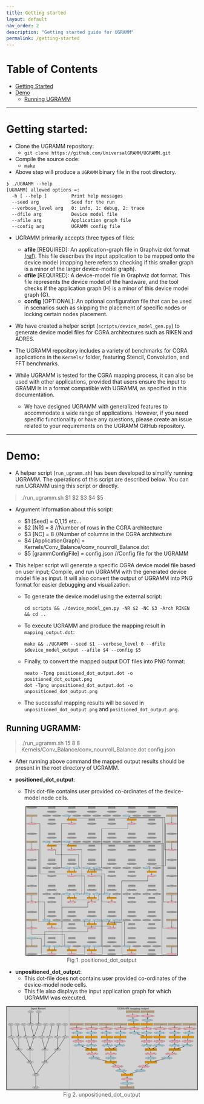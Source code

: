 ```yaml
---
title: Getting started
layout: default
nav_order: 2
description: "Getting started guide for UGRAMM"
permalink: /getting-started
---
```


# Table of Contents

- [Getting Started](#getting-started)
- [Demo](#demo)
  - [Running UGRAMM](#running-ugramm)

---

# Getting started:

- Clone the UGRAMM repository:
    - `git clone https://github.com/UniversalGRAMM/UGRAMM.git`
- Compile the source code:
    - `make`
- Above step will produce a `UGRAMM` binary file in the root directory.

```
❯ ./UGRAMM --help
[UGRAMM] allowed options =:
  -h [ --help ]         Print help messages
  --seed arg            Seed for the run
  --verbose_level arg   0: info, 1: debug, 2: trace
  --dfile arg           Device model file
  --afile arg           Application graph file
  --config arg          UGRAMM config file
```

- UGRAMM primarily accepts three types of files:
    - **afile** [REQUIRED]: An application-graph file in Graphviz dot format [(ref)](https://graphviz.org/doc/info/lang.html). This file describes the input application to be mapped onto the device model (mapping here refers to checking if this smaller graph is a minor of the larger device-model graph).
    - **dfile** [REQUIRED]: A device-model file in Graphviz dot format. This file represents the device model of the hardware, and the tool checks if the application graph (H) is a minor of this device model graph (G).
    - **config** [OPTIONAL]: An optional configuration file that can be used in scenarios such as skipping the placement of specific nodes or locking certain nodes placement.

- We have created a helper script (`scripts/device_model_gen.py`) to generate device model files for CGRA architectures such as RIKEN and ADRES.
- The UGRAMM repository includes a variety of benchmarks for CGRA applications in the `Kernels/` folder, featuring Stencil, Convolution, and FFT benchmarks.
- While UGRAMM is tested for the CGRA mapping process, it can also be used with other applications, provided that users ensure the input to GRAMM is in a format compatible with UGRAMM, as specified in this documentation.
    - We have designed UGRAMM with generalized features to accommodate a wide range of applications. However, if you need specific functionality or have any questions, please create an issue related to your requirements on the UGRAMM GitHub repository.

---

# Demo:

- A helper script (`run_ugramm.sh`) has been developed to simplify running UGRAMM. The operations of this script are described below. You can run UGRAMM using this script or directly.

> ./run_ugramm.sh $1 $2 $3 $4 $5

- Argument information about this script:
    - $1 [Seed] = 0,1,15 etc...
    - $2 [NR] = 8 //Number of rows in the CGRA architecture
    - $3 [NC] = 8 //Number of columns in the CGRA architecture
    - $4 [ApplicationGraph] = Kernels/Conv_Balance/conv_nounroll_Balance.dot 
    - $5 [grammConfigFile]  = config.json //Config file for the UGRAMM 

- This helper script will generate a specific CGRA device model file based on user input; Compile, and run UGRAMM with the generated device model file as input. It will also convert the output of UGRAMM into PNG format for easier debugging and visualization.
  - To generate the device model using the external script:
      ```
      cd scripts && ./device_model_gen.py -NR $2 -NC $3 -Arch RIKEN && cd ..
      ```
  - To execute UGRAMM and produce the mapping result in `mapping_output.dot`:
      ```
      make && ./UGRAMM --seed $1 --verbose_level 0 --dfile $device_model_output --afile $4 --config $5
      ```
  - Finally, to convert the mapped output DOT files into PNG format:
      ```
      neato -Tpng positioned_dot_output.dot -o positioned_dot_output.png
      dot -Tpng unpositioned_dot_output.dot -o unpositioned_dot_output.png
      ```
  - The successful mapping results will be saved in `unpositioned_dot_output.png` and `positioned_dot_output.png`.

## Running UGRAMM:

> ./run_ugramm.sh 15 8 8 Kernels/Conv_Balance/conv_nounroll_Balance.dot config.json

- After running above command the mapped output results should be present in the root directory of UGRAMM.

- **positioned_dot_output**: 
    - This dot-file contains user provided co-ordinates of the device-model node cells.
<div style="text-align: center;">
    <img src="assets/positioned_dot_output.png" alt="Fig 1. positioned_dot_output" style="border: 1px solid black; width: 400px;">
    <figcaption style="font-size: 14px; color: #555;">Fig 1. positioned_dot_output</figcaption>
</div>

- **unpositioned_dot_output**: 
    - This dot-file does not contains user provided co-ordinates of the device-model node cells. 
    - This file also displays the input application graph for which UGRAMM was executed.
<div style="text-align: center;">
    <img src="assets/unpositioned_dot_output.png" alt="Fig 2. unpositioned_dot_output" style="border: 1px solid black; width: 600px;">
    <figcaption style="font-size: 14px; color: #555;">Fig 2. unpositioned_dot_output</figcaption>
</div>
